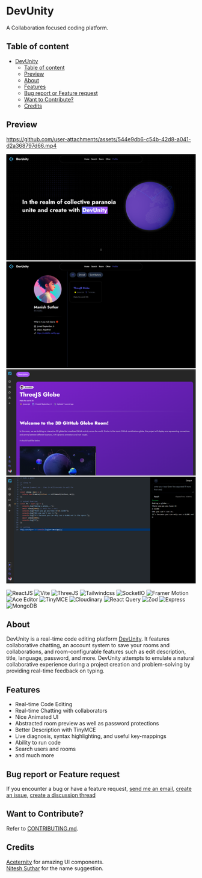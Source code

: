 # DevUnity

A Collaboration focused coding platform.

## Table of content

- [DevUnity](#devunity)
  - [Table of content](#table-of-content)
  - [Preview](#preview)
  - [About](#about)
  - [Features](#features)
  - [Bug report or Feature request](#bug-report-or-feature-request)
  - [Want to Contribute?](#want-to-contribute)
  - [Credits](#credits)

## Preview

https://github.com/user-attachments/assets/544e9db6-c54b-42d8-a041-d2a368797d66.mp4

[![Home](./assets/home.png)](https://devunity.netlify.app/)
[![Profile](./assets/profile.png)](https://devunity.netlify.app/)
[![Description](./assets/desc.png)](https://devunity.netlify.app/)
[![Editor](./assets/editor.png)](https://devunity.netlify.app/)
<br/>

![ReactJS](https://img.shields.io/badge/React.js-blue?style=for-the-badge&logo=react&logoColor=white)
![Vite](https://img.shields.io/badge/Vite-yellow?style=for-the-badge&logo=Vite&logoColor=white)
![ThreeJS](https://img.shields.io/badge/three-js?style=for-the-badge&logo=three.js&logoColor=white)
![Tailwindcss](https://img.shields.io/badge/tailwindcss-blue?style=for-the-badge&logo=tailwindcss&logoColor=white)
![SocketIO](https://img.shields.io/badge/SocketIO-black?style=for-the-badge&logo=socket.io&logoColor=white)
![Framer Motion](https://img.shields.io/badge/framer_motion-purple?style=for-the-badge&logo=framer&logoColor=white)
![Ace Editor](https://img.shields.io/badge/ace_editor-u?style=for-the-badge&logo=aceeditor&logoColor=white)
![TinyMCE](https://img.shields.io/badge/tinyMCE-blue?style=for-the-badge&logo=tinymce&logoColor=white)
![Cloudinary](https://img.shields.io/badge/cloudinary-red?style=for-the-badge&logo=cloudinary&logoColor=white)
![React Query](https://img.shields.io/badge/React_Query-maroon?style=for-the-badge&logo=reactquery&logoColor=white)
![Zod](https://img.shields.io/badge/-Zod-3E67B1?style=for-the-badge&logo=zod&logoColor=white)
![Express](https://img.shields.io/badge/-Express-373737?style=for-the-badge&logo=Express&logoColor=white)
![MongoDB](https://img.shields.io/badge/-MongoDB-13aa52?style=for-the-badge&logo=mongodb&logoColor=white)

## About

DevUnity is a real-time code editing platform [DevUnity](https://www.devunity.netlify.app). It features collaborative chatting, an account system to save your rooms and collaborations, and room-configurable features such as edit description, title, language, password, and more. DevUnity attempts to emulate a natural collaborative experience during a project creation and problem-solving by providing real-time feedback on typing.

## Features

- Real-time Code Editing
- Real-time Chatting with collaborators
- Nice Animated UI
- Abstracted room preview as well as password protections
- Better Description with TinyMCE
- Live diagnosis, syntax highlighting, and useful key-mappings
- Ability to run code
- Search users and rooms
- and much more

## Bug report or Feature request

If you encounter a bug or have a feature request,
[send me an email](mailto:m4dd0x078@gmail.com),
[create an issue](https://github.com/m4dd0c/DevUnity/issues),
[create a discussion thread](https://github.com/m4dd0c/DevUnity/discussions)

## Want to Contribute?

Refer to [CONTRIBUTING.md](./CONTRIBUTING.md).

## Credits

[Aceternity](https://ui.aceternity.com) for amazing UI components.  
[Nitesh Suthar](https://github.com/nitesh098suthar) for the name suggestion.

<!--
All of the [contributors](https://github.com/m4dd0c/DevUnity/graphs/contributors) have helped implement various features, add themes, fix bugs, and more.
-->

